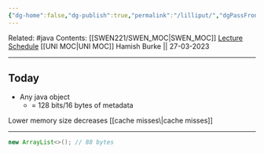```yaml
---
{"dg-home":false,"dg-publish":true,"permalink":"/lilliput/","dgPassFrontmatter":true}
---
```


Related: #java 
Contents: [[SWEN221/SWEN_MOC\|SWEN_MOC]]
[Lecture Schedule](https://ecs.wgtn.ac.nz/Courses/SWEN221_2023T1/LectureSchedule)
[[UNI MOC\|UNI MOC]]
Hamish Burke || 27-03-2023
***

## Today
- Any java object
	- = 128 bits/16 bytes of metadata


<p align="center">

</p>
Lower memory size decreases [[cache misses\|cache misses]]


***

```java
new ArrayList<>(); // 88 bytes
```